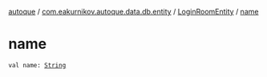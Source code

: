 [autoque](../../index.md) / [com.eakurnikov.autoque.data.db.entity](../index.md) / [LoginRoomEntity](index.md) / [name](./name.md)

# name

`val name: `[`String`](https://kotlinlang.org/api/latest/jvm/stdlib/kotlin/-string/index.html)